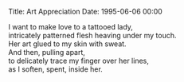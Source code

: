 Title: Art Appreciation
Date: 1995-06-06 00:00

I want to make love to a tattooed lady,  
intricately patterned flesh heaving under my touch.  
Her art glued to my skin with sweat.  
And then, pulling apart,  
to delicately trace my finger over her lines,  
as I soften, spent, inside her.

